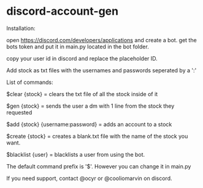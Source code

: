 # discord-account-gen

Installation:

open https://discord.com/developers/applications and create a bot.
get the bots token and put it in main.py located in the bot folder.

copy your user id in discord and replace the placeholder ID.

Add stock as txt files with the usernames and passwords seperated by a ':'

List of commands:

$clear {stock} = clears the txt file of all the stock inside of it

$gen {stock} = sends the user a dm with 1 line from the stock they requested

$add {stock} {username:password} = adds an account to a stock

$create {stock} = creates a blank.txt file with the name of the stock you want.

$blacklist {user} = blacklists a user from using the bot.

The default command prefix is '$'. However you can change it in main.py


If you need support, contact @ocyr or @cooliomarvin on discord.
